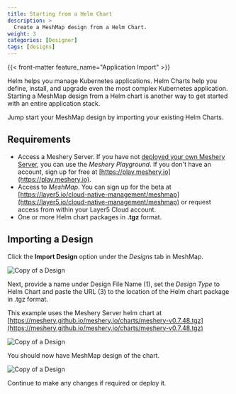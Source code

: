 ```yaml
---
title: Starting from a Helm Chart
description: >
  Create a MeshMap design from a Helm Chart.
weight: 3
categories: [Designer]
tags: [designs]
---
```


{{< front-matter feature_name="Application Import" >}}

Helm helps you manage Kubernetes applications. Helm Charts help you define, install, and upgrade even the most complex Kubernetes application.
Starting a MeshMap design from a Helm chart is another way to get started with an entire application stack.

Jump start your MeshMap design by importing your existing Helm Charts.

## Requirements

- Access a Meshery Server. If you have not [deployed your own Meshery Server](https://docs.meshery.io/installation), you can use the _Meshery Playground_. If you don't have an account, sign up for free at [https://play.meshery.io](https://play.meshery.io).
- Access to _MeshMap_. You can sign up for the beta at [https://layer5.io/cloud-native-management/meshmap](https://layer5.io/cloud-native-management/meshmap) or request access from within your Layer5 Cloud account.
- One or more Helm chart packages in **.tgz** format.

## Importing a Design

Click the **Import Design** option under the _Designs_ tab in MeshMap.

![Copy of a Design](/meshmap/getting-started/images/2024-04-18_18-01.png)

Next, provide a name under Design File Name (1), set the _Design Type_ to Helm Chart and paste the URL (3) to the location of the Helm chart package in .tgz format.

This example uses the Meshery Server helm chart at [https://meshery.github.io/meshery.io/charts/meshery-v0.7.48.tgz](https://meshery.github.io/meshery.io/charts/meshery-v0.7.48.tgz)

![Copy of a Design](/meshmap/getting-started/images/2024-04-18_18-04.png)

You should now have MeshMap design of the chart.

![Copy of a Design](/meshmap/getting-started/images/2024-04-18_18-10.png)

Continue to make any changes if required or deploy it.
